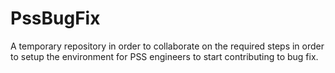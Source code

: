 # PssBugFix
A temporary repository in order to collaborate on the required steps in order to setup the environment for PSS engineers to start contributing to bug fix.
